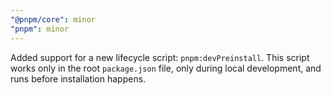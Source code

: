 ```yaml
---
"@pnpm/core": minor
"pnpm": minor
---
```


Added support for a new lifecycle script: `pnpm:devPreinstall`. This script works only in the root `package.json` file, only during local development, and runs before installation happens.
